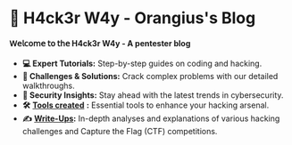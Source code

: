 # 👾 H4ck3r W4y - Orangius's Blog

#### 𝖶𝖾𝗅𝖼𝗈𝗆𝖾 𝗍𝗈 𝗍𝗁𝖾 H4ck3r W4y - A pentester blog



* **💻 Expert Tutorials:** Step-by-step guides on coding and hacking.
* **👾 Challenges & Solutions:** Crack complex problems with our detailed walkthroughs.
* **🔐 Security Insights:** Stay ahead with the latest trends in cybersecurity.
* **🛠️** [**Tools created**](broken-reference) **:** Essential tools to enhance your hacking arsenal.
* **✍️** [**Write-Ups**](broken-reference)**:** In-depth analyses and explanations of various hacking challenges and Capture the Flag (CTF) competitions.
